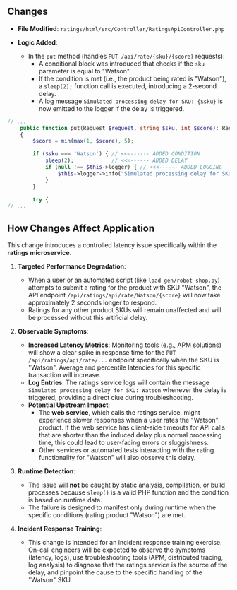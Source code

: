 ## Changes

- **File Modified**: `ratings/html/src/Controller/RatingsApiController.php`

- **Logic Added**: 
  - In the `put` method (handles `PUT /api/rate/{sku}/{score}` requests):
    - A conditional block was introduced that checks if the `sku` parameter is equal to "Watson".
    - If the condition is met (i.e., the product being rated is "Watson"), a `sleep(2);` function call is executed, introducing a 2-second delay.
    - A log message `Simulated processing delay for SKU: {$sku}` is now emitted to the logger if the delay is triggered.

```php
// ...
    public function put(Request $request, string $sku, int $score): Response
    {
        $score = min(max(1, $score), 5);

        if ($sku === 'Watson') { // <<<------ ADDED CONDITION
            sleep(2);            // <<<------ ADDED DELAY
            if (null !== $this->logger) { // <<<------ ADDED LOGGING
                $this->logger->info("Simulated processing delay for SKU: {$sku}"); // <<<------ ADDED LOGGING
            }
        }

        try {
// ...
```

## How Changes Affect Application

This change introduces a controlled latency issue specifically within the **ratings microservice**. 

1.  **Targeted Performance Degradation**: 
    - When a user or an automated script (like `load-gen/robot-shop.py`) attempts to submit a rating for the product with SKU "Watson", the API endpoint `/api/ratings/api/rate/Watson/{score}` will now take approximately 2 seconds longer to respond.
    - Ratings for any other product SKUs will remain unaffected and will be processed without this artificial delay.

2.  **Observable Symptoms**:
    - **Increased Latency Metrics**: Monitoring tools (e.g., APM solutions) will show a clear spike in response time for the `PUT /api/ratings/api/rate/...` endpoint specifically when the SKU is "Watson". Average and percentile latencies for this specific transaction will increase.
    - **Log Entries**: The ratings service logs will contain the message `Simulated processing delay for SKU: Watson` whenever the delay is triggered, providing a direct clue during troubleshooting.
    - **Potential Upstream Impact**: 
        - The **web service**, which calls the ratings service, might experience slower responses when a user rates the "Watson" product. If the web service has client-side timeouts for API calls that are shorter than the induced delay plus normal processing time, this could lead to user-facing errors or sluggishness.
        - Other services or automated tests interacting with the rating functionality for "Watson" will also observe this delay.

3.  **Runtime Detection**: 
    - The issue will **not** be caught by static analysis, compilation, or build processes because `sleep()` is a valid PHP function and the condition is based on runtime data.
    - The failure is designed to manifest only during runtime when the specific conditions (rating product "Watson") are met.

4.  **Incident Response Training**: 
    - This change is intended for an incident response training exercise. On-call engineers will be expected to observe the symptoms (latency, logs), use troubleshooting tools (APM, distributed tracing, log analysis) to diagnose that the ratings service is the source of the delay, and pinpoint the cause to the specific handling of the "Watson" SKU.
